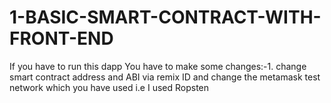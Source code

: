 # 1-BASIC-SMART-CONTRACT-WITH-FRONT-END


If you have to run this dapp You have to make some changes:-1. change smart contract address and ABI via remix ID and change the metamask test network which you have used i.e I used Ropsten
